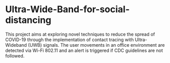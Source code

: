 # Ultra-Wide-Band-for-social-distancing
This project aims at exploring novel techniques to reduce the spread of COVID-19 through the implementation of contact tracing with Ultra-Wideband (UWB) signals. The user movements in an office environment are detected via Wi-Fi 802.11 and an alert is triggered if CDC guidelines are not followed.
